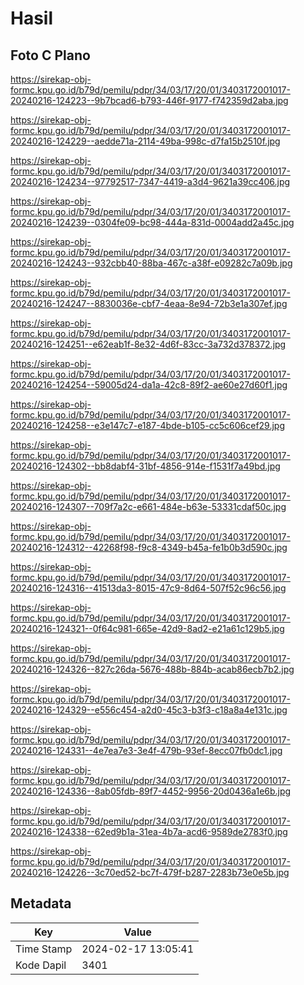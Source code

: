 # Hasil

## Foto C Plano

https://sirekap-obj-formc.kpu.go.id/b79d/pemilu/pdpr/34/03/17/20/01/3403172001017-20240216-124223--9b7bcad6-b793-446f-9177-f742359d2aba.jpg

https://sirekap-obj-formc.kpu.go.id/b79d/pemilu/pdpr/34/03/17/20/01/3403172001017-20240216-124229--aedde71a-2114-49ba-998c-d7fa15b2510f.jpg

https://sirekap-obj-formc.kpu.go.id/b79d/pemilu/pdpr/34/03/17/20/01/3403172001017-20240216-124234--97792517-7347-4419-a3d4-9621a39cc406.jpg

https://sirekap-obj-formc.kpu.go.id/b79d/pemilu/pdpr/34/03/17/20/01/3403172001017-20240216-124239--0304fe09-bc98-444a-831d-0004add2a45c.jpg

https://sirekap-obj-formc.kpu.go.id/b79d/pemilu/pdpr/34/03/17/20/01/3403172001017-20240216-124243--932cbb40-88ba-467c-a38f-e09282c7a09b.jpg

https://sirekap-obj-formc.kpu.go.id/b79d/pemilu/pdpr/34/03/17/20/01/3403172001017-20240216-124247--8830036e-cbf7-4eaa-8e94-72b3e1a307ef.jpg

https://sirekap-obj-formc.kpu.go.id/b79d/pemilu/pdpr/34/03/17/20/01/3403172001017-20240216-124251--e62eab1f-8e32-4d6f-83cc-3a732d378372.jpg

https://sirekap-obj-formc.kpu.go.id/b79d/pemilu/pdpr/34/03/17/20/01/3403172001017-20240216-124254--59005d24-da1a-42c8-89f2-ae60e27d60f1.jpg

https://sirekap-obj-formc.kpu.go.id/b79d/pemilu/pdpr/34/03/17/20/01/3403172001017-20240216-124258--e3e147c7-e187-4bde-b105-cc5c606cef29.jpg

https://sirekap-obj-formc.kpu.go.id/b79d/pemilu/pdpr/34/03/17/20/01/3403172001017-20240216-124302--bb8dabf4-31bf-4856-914e-f1531f7a49bd.jpg

https://sirekap-obj-formc.kpu.go.id/b79d/pemilu/pdpr/34/03/17/20/01/3403172001017-20240216-124307--709f7a2c-e661-484e-b63e-53331cdaf50c.jpg

https://sirekap-obj-formc.kpu.go.id/b79d/pemilu/pdpr/34/03/17/20/01/3403172001017-20240216-124312--42268f98-f9c8-4349-b45a-fe1b0b3d590c.jpg

https://sirekap-obj-formc.kpu.go.id/b79d/pemilu/pdpr/34/03/17/20/01/3403172001017-20240216-124316--41513da3-8015-47c9-8d64-507f52c96c56.jpg

https://sirekap-obj-formc.kpu.go.id/b79d/pemilu/pdpr/34/03/17/20/01/3403172001017-20240216-124321--0f64c981-665e-42d9-8ad2-e21a61c129b5.jpg

https://sirekap-obj-formc.kpu.go.id/b79d/pemilu/pdpr/34/03/17/20/01/3403172001017-20240216-124326--827c26da-5676-488b-884b-acab86ecb7b2.jpg

https://sirekap-obj-formc.kpu.go.id/b79d/pemilu/pdpr/34/03/17/20/01/3403172001017-20240216-124329--e556c454-a2d0-45c3-b3f3-c18a8a4e131c.jpg

https://sirekap-obj-formc.kpu.go.id/b79d/pemilu/pdpr/34/03/17/20/01/3403172001017-20240216-124331--4e7ea7e3-3e4f-479b-93ef-8ecc07fb0dc1.jpg

https://sirekap-obj-formc.kpu.go.id/b79d/pemilu/pdpr/34/03/17/20/01/3403172001017-20240216-124336--8ab05fdb-89f7-4452-9956-20d0436a1e6b.jpg

https://sirekap-obj-formc.kpu.go.id/b79d/pemilu/pdpr/34/03/17/20/01/3403172001017-20240216-124338--62ed9b1a-31ea-4b7a-acd6-9589de2783f0.jpg

https://sirekap-obj-formc.kpu.go.id/b79d/pemilu/pdpr/34/03/17/20/01/3403172001017-20240216-124226--3c70ed52-bc7f-479f-b287-2283b73e0e5b.jpg


## Metadata

| Key        | Value               |
| ---------- | ------------------- |
| Time Stamp | 2024-02-17 13:05:41 |
| Kode Dapil | 3401                |



